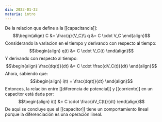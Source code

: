 ```yaml
---
dia: 2023-01-23
materia: intro
---
```

De la relacion que define a la [[capacitancia]]:
$$\begin{align}
C &= \frac{q}{V_C}\\
q &= C \cdot V_C
\end{align}$$
Considerando la variacion en el tiempo y derivando con respecto al tiempo:
$$\begin{align}
q(t) &= C \cdot V_C(t) 
\end{align}$$
Y derivando con respecto al tiempo:
$$\begin{align}
\frac{dq(t)}{dt} &= C \cdot \frac{dV_C(t)}{dt}
\end{align}$$
Ahora, sabiendo que:
$$\begin{align}
i(t) = \frac{dq(t)}{dt}
\end{align}$$
Entonces, la relación entre [[diferencia de potencial]] y [[corriente]] en un capacitor está dada por:
$$\begin{align}
i(t) &= C \cdot \frac{dV_C(t)}{dt}
\end{align}$$
De aqui se concluye que el [[capacitor]] tiene un comportamiento lineal porque la diferenciación es una operación lineal. 